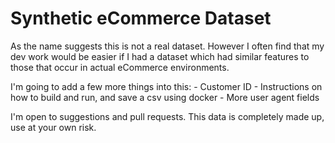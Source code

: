 # Synthetic eCommerce Dataset

As the name suggests this is not a real dataset. However I often find that my dev work would be easier if I had a dataset which had similar features to those that occur in actual eCommerce environments. 

I'm going to add a few more things into this:
    - Customer ID
    - Instructions on how to build and run, and save a csv using docker
    - More user agent fields

I'm open to suggestions and pull requests. This data is completely made up, use at your own risk.